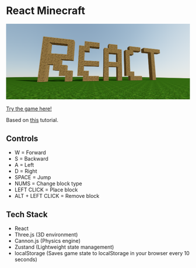 # React Minecraft

![React Minecraft](/images/react-text-screenshot.png)

[Try the game here!](https://bensparkscode.github.io/react-minecraft/)

Based on [this](https://www.youtube.com/watch?v=aWQmuTiThTs) tutorial.

## Controls

- W                 = Forward
- S                 = Backward
- A                 = Left
- D                 = Right
- SPACE             = Jump 
- NUMS              = Change block type
- LEFT CLICK        = Place block
- ALT + LEFT CLICK  = Remove block

## Tech Stack

- React
- Three.js (3D environment)
- Cannon.js (Physics engine)
- Zustand (Lightweight state management)
- localStorage (Saves game state to localStorage in your browser every 10 seconds)
